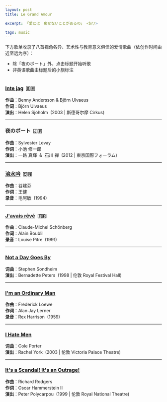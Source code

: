 ```yaml
---
layout: post
title: Le Grand Amour

excerpt: 「愛には　癒せないことがあるの」 <br/>

tags: music
---
```


下方歌单收录了八首视角各异、艺术性与教育意义俱佳的爱情歌曲（依创作时间由近至远为序）：
- 除「夜のボート」外，点击标题开始听歌 
- 非英语歌曲由标题后的小旗标注 <br/><br/>


### [Inte jag](https://www.youtube.com/watch?v=SB_Ma9hXZnI) &nbsp;🇸🇪
**作曲**：Benny Andersson & Björn Ulvaeus <br/>
**作词**：Björn Ulvaeus <br/>
**演出**：Helen Sjöholm  &nbsp;(2003 | 斯德哥尔摩 Cirkus)

----

### 夜のボート &nbsp;🇯🇵
**作曲**：Sylvester Levay <br/>
**作词**：小池 修一郎 <br/>
**演出**：一路 真輝 &nbsp;&&nbsp; 石川 禅 &nbsp;(2012 | 東京国際フォーラム)

----

### [淯水吟](https://www.youtube.com/watch?v=cwEIRqnveH8) &nbsp;🇨🇳
**作曲**：谷建芬 <br/>
**作词**：王健 <br/>
**录音**：毛阿敏 &nbsp;(1994)

----

### [J'avais rêvé](https://www.youtube.com/watch?v=s6wmFeVAMZ8) &nbsp;🇫🇷
**作曲**：Claude-Michel Schönberg <br/>
**作词**：Alain Boublil <br/>
**录音**：Louise Pitre  &nbsp;(1991)

----

### [Not a Day Goes By](https://www.youtube.com/watch?v=5kMlQgyz834) 
**词曲**：Stephen Sondheim  <br/>
**演出**：Bernadette Peters &nbsp;(1998 | 伦敦 Royal Festival Hall)

----

### [I'm an Ordinary Man](https://www.youtube.com/watch?v=XDMxlNCuTmw) 
**作曲**：Frederick Loewe <br/>
**作词**：Alan Jay Lerner <br/>
**录音**：Rex Harrison  &nbsp;(1959)

----

### [I Hate Men](https://www.youtube.com/watch?v=jybjbtIQwf4) 
**词曲**：Cole Porter <br/>
**演出**：Rachel York  &nbsp;(2003 | 伦敦 Victoria Palace Theatre)

----

### [It's a Scandal! It's an Outrage!](https://www.youtube.com/watch?v=fvSklyuOr10) 
**作曲**：Richard Rodgers <br/>
**作词**：Oscar Hammerstein II <br/>
**演出**：Peter Polycarpou &nbsp;(1999 | 伦敦 Royal National Theatre)

<br/>
